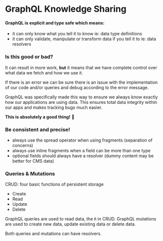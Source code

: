 # GraphQL Knowledge Sharing

#### GraphQL is **explicit** and **type safe** which means:

- it can only know what you tell it to know ie: data type definitions
- it can only validate, manipulate or transform data if you tell it to ie: data resolvers

### Is this good or bad?

It can result in more work, **but** it means that we have complete control over
what data we fetch and how we use it.

If there is an error we can be sure there is an issue with the implementation of
our code and/or queries and debug according to the error message.

GraphQL was specifically made this way to ensure we always know exactly how our
applications are using data. This ensures total data integrity within our apps
and makes tracking bugs much easier.

**This is absolutely a good thing!** 🙂

### Be consistent and precise!

- always use the spread operator when using fragments (separation of concerns)
- always use inline fragments when a field can be more than one type
- optional fields should always have a resolver (dummy content may be better for CMS data)
### Queries & Mutations


CRUD: four basic functions of persistent storage
- Create
- Read
- Update
- Delete

GraphQL queries are used to read data, the `R` in CRUD.
GraphQL mutations are used to create new data, update existing data or delete data.

Both queries and mutations can have resolvers.